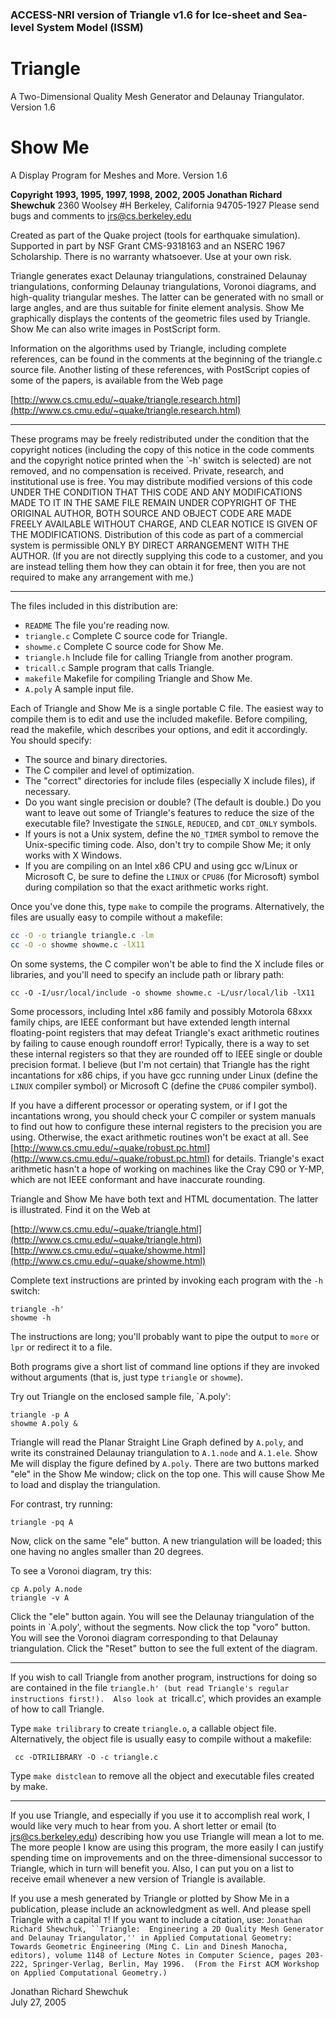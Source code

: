 ### ACCESS-NRI version of Triangle v1.6 for Ice-sheet and Sea-level System Model (ISSM)

# Triangle
A Two-Dimensional Quality Mesh Generator and Delaunay Triangulator.
Version 1.6

# Show Me
A Display Program for Meshes and More.
Version 1.6

**Copyright 1993, 1995, 1997, 1998, 2002, 2005 Jonathan Richard Shewchuk**
2360 Woolsey #H
Berkeley, California  94705-1927
Please send bugs and comments to jrs@cs.berkeley.edu

Created as part of the Quake project (tools for earthquake simulation).
Supported in part by NSF Grant CMS-9318163 and an NSERC 1967 Scholarship.
There is no warranty whatsoever.  Use at your own risk.


Triangle generates exact Delaunay triangulations, constrained Delaunay
triangulations, conforming Delaunay triangulations, Voronoi diagrams, and
high-quality triangular meshes.  The latter can be generated with no small
or large angles, and are thus suitable for finite element analysis.
Show Me graphically displays the contents of the geometric files used by
Triangle.  Show Me can also write images in PostScript form.

Information on the algorithms used by Triangle, including complete
references, can be found in the comments at the beginning of the triangle.c
source file.  Another listing of these references, with PostScript copies
of some of the papers, is available from the Web page

[http://www.cs.cmu.edu/~quake/triangle.research.html](http://www.cs.cmu.edu/~quake/triangle.research.html)

---

These programs may be freely redistributed under the condition that the
copyright notices (including the copy of this notice in the code comments
and the copyright notice printed when the `-h' switch is selected) are
not removed, and no compensation is received.  Private, research, and
institutional use is free.  You may distribute modified versions of this
code UNDER THE CONDITION THAT THIS CODE AND ANY MODIFICATIONS MADE TO IT
IN THE SAME FILE REMAIN UNDER COPYRIGHT OF THE ORIGINAL AUTHOR, BOTH
SOURCE AND OBJECT CODE ARE MADE FREELY AVAILABLE WITHOUT CHARGE, AND
CLEAR NOTICE IS GIVEN OF THE MODIFICATIONS.  Distribution of this code as
part of a commercial system is permissible ONLY BY DIRECT ARRANGEMENT
WITH THE AUTHOR.  (If you are not directly supplying this code to a
customer, and you are instead telling them how they can obtain it for
free, then you are not required to make any arrangement with me.)

---

The files included in this distribution are:

- `README`           The file you're reading now.
- `triangle.c`       Complete C source code for Triangle.
- `showme.c`         Complete C source code for Show Me.
- `triangle.h`       Include file for calling Triangle from another program.
- `tricall.c`        Sample program that calls Triangle.
- `makefile`         Makefile for compiling Triangle and Show Me.
- `A.poly`           A sample input file.

Each of Triangle and Show Me is a single portable C file. The easiest way to compile them is to edit and use the included makefile. Before compiling, read the makefile, which describes your options, and edit it accordingly. You should specify:

- The source and binary directories.
- The C compiler and level of optimization.
- The "correct" directories for include files (especially X include files), if necessary.
- Do you want single precision or double? (The default is double.) Do you want to leave out some of Triangle's features to reduce the size of the executable file? Investigate the `SINGLE`, `REDUCED`, and `CDT_ONLY` symbols.
- If yours is not a Unix system, define the `NO_TIMER` symbol to remove the Unix-specific timing code. Also, don't try to compile Show Me; it only works with X Windows.
- If you are compiling on an Intel x86 CPU and using gcc w/Linux or Microsoft C, be sure to define the `LINUX` or `CPU86` (for Microsoft) symbol during compilation so that the exact arithmetic works right.

Once you've done this, type `make` to compile the programs. Alternatively, the files are usually easy to compile without a makefile:

```sh
cc -O -o triangle triangle.c -lm
cc -O -o showme showme.c -lX11 
```

On some systems, the C compiler won't be able to find the X include files or libraries, and you'll need to specify an include path or library path:

``` cc -O -I/usr/local/include -o showme showme.c -L/usr/local/lib -lX11 ```

Some processors, including Intel x86 family and possibly Motorola 68xxx
family chips, are IEEE conformant but have extended length internal
floating-point registers that may defeat Triangle's exact arithmetic
routines by failing to cause enough roundoff error!  Typically, there is a
way to set these internal registers so that they are rounded off to IEEE
single or double precision format.  I believe (but I'm not certain) that
Triangle has the right incantations for x86 chips, if you have gcc running
under Linux (define the `LINUX` compiler symbol) or Microsoft C (define the
`CPU86` compiler symbol).

If you have a different processor or operating system, or if I got the
incantations wrong, you should check your C compiler or system manuals to
find out how to configure these internal registers to the precision you are
using.  Otherwise, the exact arithmetic routines won't be exact at all.
See [http://www.cs.cmu.edu/~quake/robust.pc.html](http://www.cs.cmu.edu/~quake/robust.pc.html) for details.  Triangle's
exact arithmetic hasn't a hope of working on machines like the Cray C90 or
Y-MP, which are not IEEE conformant and have inaccurate rounding.

Triangle and Show Me have both text and HTML documentation.  The latter is
illustrated.  Find it on the Web at

  [http://www.cs.cmu.edu/~quake/triangle.html](http://www.cs.cmu.edu/~quake/triangle.html)
  [http://www.cs.cmu.edu/~quake/showme.html](http://www.cs.cmu.edu/~quake/showme.html)

Complete text instructions are printed by invoking each program with the
`-h` switch:

```
triangle -h'
showme -h
```

The instructions are long; you'll probably want to pipe the output to
`more` or `lpr` or redirect it to a file.

Both programs give a short list of command line options if they are invoked
without arguments (that is, just type `triangle` or `showme`).

Try out Triangle on the enclosed sample file, `A.poly':

```
triangle -p A
showme A.poly &
```

Triangle will read the Planar Straight Line Graph defined by `A.poly`, and
write its constrained Delaunay triangulation to `A.1.node` and `A.1.ele`.
Show Me will display the figure defined by `A.poly`.  There are two buttons
marked "ele" in the Show Me window; click on the top one.  This will cause
Show Me to load and display the triangulation.

For contrast, try running:

```
triangle -pq A
```

Now, click on the same "ele" button.  A new triangulation will be loaded;
this one having no angles smaller than 20 degrees.

To see a Voronoi diagram, try this:

```
cp A.poly A.node
triangle -v A
```

Click the "ele" button again.  You will see the Delaunay triangulation of
the points in `A.poly', without the segments.  Now click the top "voro" button.
You will see the Voronoi diagram corresponding to that Delaunay triangulation.
Click the "Reset" button to see the full extent of the diagram.

------------------------------------------------------------------------------

If you wish to call Triangle from another program, instructions for doing
so are contained in the file `triangle.h' (but read Triangle's regular
instructions first!).  Also look at `tricall.c', which provides an example
of how to call Triangle.

Type `make trilibrary` to create `triangle.o`, a callable object file.
Alternatively, the object file is usually easy to compile without a
makefile:

```  cc -DTRILIBRARY -O -c triangle.c ```

Type `make distclean` to remove all the object and executable files created
by make.

------------------------------------------------------------------------------

If you use Triangle, and especially if you use it to accomplish real work,
I would like very much to hear from you.  A short letter or email (to
[jrs@cs.berkeley.edu](jrs@cs.berkeley.edu)) describing how you use Triangle will mean a lot to me.
The more people I know are using this program, the more easily I can
justify spending time on improvements and on the three-dimensional
successor to Triangle, which in turn will benefit you.  Also, I can put you
on a list to receive email whenever a new version of Triangle is available.

If you use a mesh generated by Triangle or plotted by Show Me in a
publication, please include an acknowledgment as well.  And please spell
Triangle with a capital `T`!  If you want to include a citation, use:
`Jonathan Richard Shewchuk, ``Triangle:  Engineering a 2D Quality Mesh
Generator and Delaunay Triangulator,'' in Applied Computational Geometry:
Towards Geometric Engineering (Ming C. Lin and Dinesh Manocha, editors),
volume 1148 of Lecture Notes in Computer Science, pages 203-222,
Springer-Verlag, Berlin, May 1996.  (From the First ACM Workshop on Applied
Computational Geometry.)`


Jonathan Richard Shewchuk\
July 27, 2005
